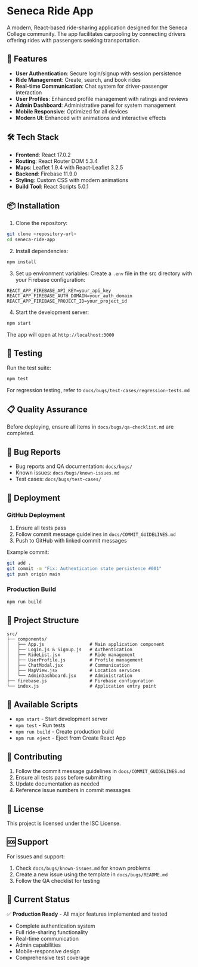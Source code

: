 # Seneca Ride App

A modern, React-based ride-sharing application designed for the Seneca College community. The app facilitates carpooling by connecting drivers offering rides with passengers seeking transportation.

## 🚀 Features

- **User Authentication**: Secure login/signup with session persistence
- **Ride Management**: Create, search, and book rides
- **Real-time Communication**: Chat system for driver-passenger interaction
- **User Profiles**: Enhanced profile management with ratings and reviews
- **Admin Dashboard**: Administrative panel for system management
- **Mobile Responsive**: Optimized for all devices
- **Modern UI**: Enhanced with animations and interactive effects

## 🛠 Tech Stack

- **Frontend**: React 17.0.2
- **Routing**: React Router DOM 5.3.4
- **Maps**: Leaflet 1.9.4 with React-Leaflet 3.2.5
- **Backend**: Firebase 11.9.0
- **Styling**: Custom CSS with modern animations
- **Build Tool**: React Scripts 5.0.1

## 📦 Installation

1. Clone the repository:
```bash
git clone <repository-url>
cd seneca-ride-app
```

2. Install dependencies:
```bash
npm install
```

3. Set up environment variables:
Create a `.env` file in the src directory with your Firebase configuration:
```
REACT_APP_FIREBASE_API_KEY=your_api_key
REACT_APP_FIREBASE_AUTH_DOMAIN=your_auth_domain
REACT_APP_FIREBASE_PROJECT_ID=your_project_id
```

4. Start the development server:
```bash
npm start
```

The app will open at `http://localhost:3000`

## 🧪 Testing

Run the test suite:
```bash
npm test
```

For regression testing, refer to `docs/bugs/test-cases/regression-tests.md`

## 📋 Quality Assurance

Before deploying, ensure all items in `docs/bugs/qa-checklist.md` are completed.

## 🐛 Bug Reports

- Bug reports and QA documentation: `docs/bugs/`
- Known issues: `docs/bugs/known-issues.md`
- Test cases: `docs/bugs/test-cases/`

## 🚀 Deployment

### GitHub Deployment

1. Ensure all tests pass
2. Follow commit message guidelines in `docs/COMMIT_GUIDELINES.md`
3. Push to GitHub with linked commit messages

Example commit:
```bash
git add .
git commit -m "Fix: Authentication state persistence #001"
git push origin main
```

### Production Build

```bash
npm run build
```

## 📁 Project Structure

```
src/
├── components/
│   ├── App.js                 # Main application component
│   ├── Login.js & Signup.js   # Authentication
│   ├── RideList.jsx           # Ride management
│   ├── UserProfile.js         # Profile management
│   ├── ChatModal.jsx          # Communication
│   ├── MapView.jsx            # Location services
│   └── AdminDashboard.jsx     # Administration
├── firebase.js                # Firebase configuration
└── index.js                   # Application entry point
```

## 🔧 Available Scripts

- `npm start` - Start development server
- `npm test` - Run tests
- `npm run build` - Create production build
- `npm run eject` - Eject from Create React App

## 🤝 Contributing

1. Follow the commit message guidelines in `docs/COMMIT_GUIDELINES.md`
2. Ensure all tests pass before submitting
3. Update documentation as needed
4. Reference issue numbers in commit messages

## 📝 License

This project is licensed under the ISC License.

## 🆘 Support

For issues and support:
1. Check `docs/bugs/known-issues.md` for known problems
2. Create a new issue using the template in `docs/bugs/README.md`
3. Follow the QA checklist for testing

## 🎯 Current Status

✅ **Production Ready** - All major features implemented and tested
- Complete authentication system
- Full ride-sharing functionality
- Real-time communication
- Admin capabilities
- Mobile-responsive design
- Comprehensive test coverage
